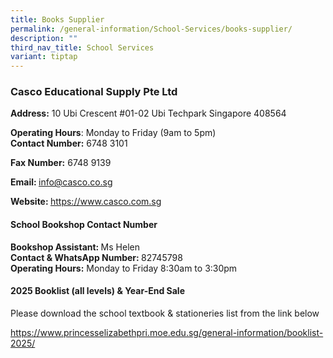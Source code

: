 ```yaml
---
title: Books Supplier
permalink: /general-information/School-Services/books-supplier/
description: ""
third_nav_title: School Services
variant: tiptap
---
```

<h3>Casco Educational Supply Pte Ltd</h3>
<p><strong>Address:</strong>&nbsp;10 Ubi Crescent #01-02 Ubi Techpark Singapore
408564</p>
<p><strong>Operating Hours</strong>: Monday to Friday (9am to 5pm)
<br><strong>Contact Number:</strong>&nbsp;6748 3101</p>
<p><strong>Fax Number:</strong> 6748 9139</p>
<p><strong>Email: </strong><a href="mailto:info@casco.co.sg" rel="noopener noreferrer nofollow" target="_blank">info@casco.co.sg</a>
</p>
<p><strong>Website: </strong><a href="https://www.casco.com.sg" rel="noopener noreferrer nofollow" target="_blank">https://www.casco.com.sg</a>
</p>
<p></p>
<h4>School Bookshop Contact Number</h4>
<p><strong>Bookshop Assistant: </strong>Ms Helen
<br><strong>Contact &amp; WhatsApp Number:&nbsp;</strong>82745798
<br><strong>Operating Hours:</strong>&nbsp;Monday to Friday 8:30am to 3:30pm</p>
<p></p>
<h4>2025 Booklist (all levels) &amp; Year-End Sale</h4>
<p>Please download the school textbook &amp; stationeries list from the link
below</p>
<p><a href="https://www.princesselizabethpri.moe.edu.sg/general-information/booklist-2025/" rel="noopener nofollow" target="_blank">https://www.princesselizabethpri.moe.edu.sg/general-information/booklist-2025/</a>
</p>